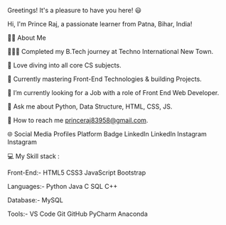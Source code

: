 Greetings! It's a pleasure to have you here! 😃

Hi,  I'm Prince Raj, a passionate learner from Patna, Bihar, India!



🙋‍♂️ About Me

🧑🏻‍💻 Completed my B.Tech journey at Techno International New Town.

🔭 Love diving into all core CS subjects.

🌱 Currently mastering Front-End Technologies & building Projects.

🚀 I’m currently looking for a Job with a role of Front End Web Developer.

💬 Ask me about Python, Data Structure, HTML, CSS, JS.

📧 How to reach me princeraj83958@gmail.com.



🌐 Social Media Profiles
Platform	Badge
LinkedIn	LinkedIn
Instagram	Instagram


💻 My Skill stack :

Front-End:- 	HTML5 CSS3 JavaScript Bootstrap 

Languages:-	Python Java C SQL C++

Database:-	MySQL

Tools:-	VS Code Git GitHub PyCharm Anaconda


